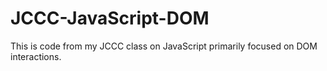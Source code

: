 # JCCC-JavaScript-DOM
This is code from my JCCC class on JavaScript primarily focused on DOM interactions.
